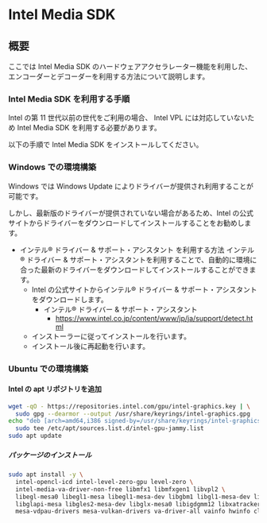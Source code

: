 # Intel Media SDK

## 概要

ここでは Intel Media SDK のハードウェアアクセラレーター機能を利用した、
エンコーダーとデコーダーを利用する方法について説明します。

### Intel Media SDK を利用する手順

Intel の第 11 世代以前の世代をご利用の場合、 Intel VPL には対応していないため Intel Media SDK を利用する必要があります。

以下の手順で Intel Media SDK をインストールしてください。

### Windows での環境構築

Windows では Windows Update によりドライバーが提供され利用することが可能です。

しかし、最新版のドライバーが提供されていない場合があるため、Intel の公式サイトからドライバーをダウンロードしてインストールすることをお勧めします。

- インテル® ドライバー & サポート・アシスタント を利用する方法
  インテル® ドライバー & サポート・アシスタントを利用することで、自動的に環境に合った最新のドライバーをダウンロードしてインストールすることができます。
  - Intel の公式サイトからインテル® ドライバー & サポート・アシスタントをダウンロードします。
    - インテル® ドライバー & サポート・アシスタント
      - <https://www.intel.co.jp/content/www/jp/ja/support/detect.html>
  - インストーラーに従ってインストールを行います。
  - インストール後に再起動を行います。

### Ubuntu での環境構築

#### Intel の apt リポジトリを追加

```bash
wget -qO - https://repositories.intel.com/gpu/intel-graphics.key | \
  sudo gpg --dearmor --output /usr/share/keyrings/intel-graphics.gpg
echo "deb [arch=amd64,i386 signed-by=/usr/share/keyrings/intel-graphics.gpg] https://repositories.intel.com/gpu/ubuntu jammy client" | \
  sudo tee /etc/apt/sources.list.d/intel-gpu-jammy.list
sudo apt update
```

##### パッケージのインストール

```bash
sudo apt install -y \
  intel-opencl-icd intel-level-zero-gpu level-zero \
  intel-media-va-driver-non-free libmfx1 libmfxgen1 libvpl2 \
  libegl-mesa0 libegl1-mesa libegl1-mesa-dev libgbm1 libgl1-mesa-dev libgl1-mesa-dri \
  libglapi-mesa libgles2-mesa-dev libglx-mesa0 libigdgmm12 libxatracker2 mesa-va-drivers \
  mesa-vdpau-drivers mesa-vulkan-drivers va-driver-all vainfo hwinfo clinfo
```
